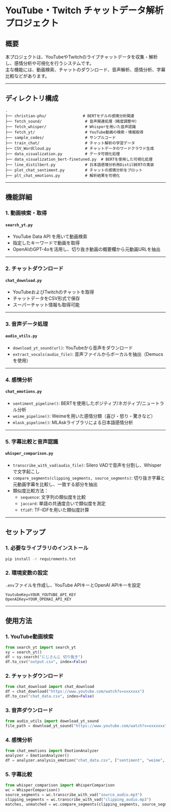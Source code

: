 # **YouTube・Twitch チャットデータ解析プロジェクト**

## **概要**
本プロジェクトは、YouTubeやTwitchのライブチャットデータを収集・解析し、感情分析や可視化を行うシステムです。  
主な機能には、動画検索、チャットのダウンロード、音声解析、感情分析、字幕比較などがあります。

---

## **ディレクトリ構成**
```
.
├── christian-phu/                # BERTモデルの感情分析関連
├── fetch_sound/                   # 音声関連処理（精度調整中）
├── fetch_whisper/                 # Whisperを用いた音声認識
├── fetch_yt/                      # YouTube動画の検索・情報取得
├── sample_codes/                  # サンプルコード
├── train_chat/                    # チャット解析の学習データ
├── CSV_WordCloud.py               # チャットデータのワードクラウド生成
├── data_visualization.py          # データ可視化処理
├── data_visualization_bert-finetuned.py  # BERTを使用した可視化処理
├── line_distilbert.py             # 日本語感情分析用DistilBERTの実装
├── plot_chat_sentiment.py         # チャットの感情分析をプロット
├── plt_chat_emotions.py           # 解析結果を可視化
```

---

## **機能詳細**

### **1. 動画検索・取得**
#### `search_yt.py`
- YouTube Data API を用いて動画検索
- 指定したキーワードで動画を取得
- OpenAIのGPT-4oを活用し、切り抜き動画の概要欄から元動画URLを抽出

---

### **2. チャットダウンロード**
#### `chat_download.py`
- YouTubeおよびTwitchのチャットを取得
- チャットデータをCSV形式で保存
- スーパーチャット情報も取得可能

---

### **3. 音声データ処理**
#### `audio_utils.py`
- `download_yt_sound(url)`: YouTubeから音声をダウンロード
- `extract_vocals(audio_file)`: 音声ファイルからボーカルを抽出（Demucsを使用）

---

### **4. 感情分析**
#### `chat_emotions.py`
- `sentiment_pipeline()`: BERTを使用したポジティブ/ネガティブ/ニュートラル分析
- `weime_pipeline()`: Weimeを用いた感情分類（喜び・怒り・驚きなど）
- `mlask_pipeline()`: MLAskライブラリによる日本語感情分析

---

### **5. 字幕比較と音声認識**
#### `whisper_comparison.py`
- `transcribe_with_vad(audio_file)`: Silero VADで音声を分割し、Whisperで文字起こし
- `compare_segments(clipping_segments, source_segments)`: 切り抜き字幕と元動画字幕を比較し、一致する部分を抽出
- 類似度比較方法：
  - `sequence`: 文字列の類似度を比較
  - `jaccard`: 単語の共通度合いで類似度を測定
  - `tfidf`: TF-IDFを用いた類似度計算

---

## **セットアップ**
### **1. 必要なライブラリのインストール**
```bash
pip install -r requirements.txt
```

### **2. 環境変数の設定**
`.env`ファイルを作成し、YouTube APIキーとOpenAI APIキーを設定
```
YoutubeKey=YOUR_YOUTUBE_API_KEY
OpenAIKey=YOUR_OPENAI_API_KEY
```

---

## **使用方法**
### **1. YouTube動画検索**
```python
from search_yt import search_yt
sy = search_yt()
df = sy.search("にじさんじ 切り抜き")
df.to_csv("output.csv", index=False)
```

### **2. チャットダウンロード**
```python
from chat_download import chat_download
df = chat_download("https://www.youtube.com/watch?v=xxxxxxx")
df.to_csv("chat_data.csv", index=False)
```

### **3. 音声ダウンロード**
```python
from audio_utils import download_yt_sound
file_path = download_yt_sound("https://www.youtube.com/watch?v=xxxxxxx")
```

### **4. 感情分析**
```python
from chat_emotions import EmotionAnalyzer
analyzer = EmotionAnalyzer()
df = analyzer.analysis_emotion("chat_data.csv", ["sentiment", "weime", "mlask"])
```

### **5. 字幕比較**
```python
from whisper_comparison import WhisperComparison
wc = WhisperComparison()
source_segments = wc.transcribe_with_vad("source_audio.mp3")
clipping_segments = wc.transcribe_with_vad("clipping_audio.mp3")
matches, unmatched = wc.compare_segments(clipping_segments, source_segments)
```
